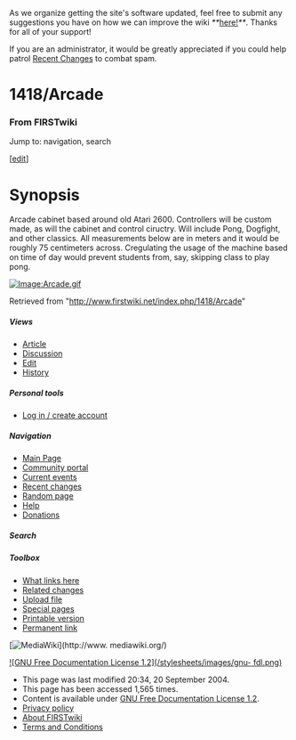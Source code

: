 As we organize getting the site's software updated, feel free to submit any
suggestions you have on how we can improve the wiki
_**_[here!](/index.php/User:Hallry/Suggestions "User:Hallry/Suggestions"
)_**_. Thanks for all of your support!

If you are an administrator, it would be greatly appreciated if you could help
patrol [Recent Changes](/index.php/Special:Recentchanges
"Special:Recentchanges" ) to combat spam.

# 1418/Arcade

### From FIRSTwiki

Jump to: navigation, search

[[edit](/index.php?title=1418/Arcade&action=edit&section=1 "Edit section:
Synopsis" )]

#  Synopsis

Arcade cabinet based around old Atari 2600. Controllers will be custom made,
as will the cabinet and control ciructry. Will include Pong, Dogfight, and
other classics. All measurements below are in meters and it would be roughly
75 centimeters across. Cregulating the usage of the machine based on time of
day would prevent students from, say, skipping class to play pong.

[![Image:Arcade.gif](/media/a/a9/Arcade.gif)](/index.php/Image:Arcade.gif
"Image:Arcade.gif" )

Retrieved from "<http://www.firstwiki.net/index.php/1418/Arcade>"

##### Views

  * [Article](/index.php/1418/Arcade)
  * [Discussion](/index.php?title=Talk:1418/Arcade&action=edit)
  * [Edit](/index.php?title=1418/Arcade&action=edit)
  * [History](/index.php?title=1418/Arcade&action=history)

##### Personal tools

  * [Log in / create account](/index.php?title=Special:Userlogin&returnto=1418/Arcade)

[](/index.php/Main_Page "Main Page" )

##### Navigation

  * [Main Page](/index.php/Main_Page)
  * [Community portal](/index.php/FIRSTwiki:Community_portal)
  * [Current events](/index.php/Current_events)
  * [Recent changes](/index.php/Special:Recentchanges)
  * [Random page](/index.php/Special:Random)
  * [Help](/index.php/FIRSTwiki:Help)
  * [Donations](/index.php/FIRSTwiki:Site_support)

##### Search



##### Toolbox

  * [What links here](/index.php/Special:Whatlinkshere/1418/Arcade)
  * [Related changes](/index.php/Special:Recentchangeslinked/1418/Arcade)
  * [Upload file](/index.php/Special:Upload)
  * [Special pages](/index.php/Special:Specialpages)
  * [Printable version](/index.php?title=1418/Arcade&printable=yes)
  * [Permanent link](/index.php?title=1418/Arcade&oldid=39852)

[![MediaWiki](/skins/common/images/poweredby_mediawiki_88x31.png)](http://www.
mediawiki.org/)

[![GNU Free Documentation License 1.2](/stylesheets/images/gnu-
fdl.png)](http://www.gnu.org/copyleft/fdl.html)

  * This page was last modified 20:34, 20 September 2004.
  * This page has been accessed 1,565 times.
  * Content is available under [GNU Free Documentation License 1.2](http://www.gnu.org/copyleft/fdl.html "http://www.gnu.org/copyleft/fdl.html" ).
  * [Privacy policy](/index.php/FIRSTwiki:Privacy_policy "FIRSTwiki:Privacy policy" )
  * [About FIRSTwiki](/index.php/FIRSTwiki:About "FIRSTwiki:About" )
  * [Terms and Conditions](/index.php/FIRSTwiki:Terms_and_conditions "FIRSTwiki:Terms and conditions" )

